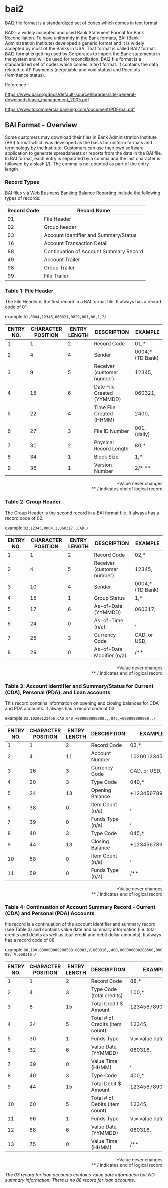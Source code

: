 # bai2
BAI2 file format is a standardized set of codes which comes in text format

BAI2- a widely accepted and used Bank Statement Format for Bank Reconciliation. To have uniformity in the Bank formats, BAI (Bank Administration Institute) developed a generic format and it is widely accepted by most of the Banks in USA. That format is called BAI2 format. BAI2 format is getting used by Corporates to import the Bank statements in the system and will be used for reconciliation. BAI2 file format is a standardized set of codes which comes in text format. It contains the data related to AP Payments (negotiable and void status) and Receipts (remittance status).

Reference 

https://www.bai.org/docs/default-source/libraries/site-general-downloads/cash_management_2005.pdf

https://www.tdcommercialbanking.com/document/PDF/bai.pdf


## BAI Format - Overview
Some customers may download their files in Bank Administration Institute (BAI) format which was developed as the basis for uniform formats and terminology by the Institute. Customers can use their own software application to generate spreadsheets or reports from the data in the BAI file. In BAI format, each entry is separated by a comma and the last character is followed by a slash (/). The comma is not counted as part of the entry length

### Record Types
BAI files via Web Business Banking Balance Reporting include the following types of records: 

| Record Code | Record Name |
| ----------- | ----------- | 
| 01 | File Header |
| 02 | Group header | 
| 03 | Account Identifier and Summary/Status |
| 16 | Account Transaction Detail |
| 88 | Continuation of Account Summary Record |
| 49 | Account Trailer |
| 98 | Group Trailer |
| 99 | File Trailer |


### Table 1: File Header
The File Header is the first record in a BAI format file. It always has a record code of 01 

example:```01,0004,12345,060321,0829,001,80,1,2/```

| ENTRY NO. | CHARACTER POSITION | ENTRY LENGTH | DESCRIPTION | EXAMPLE |
| ---- | ---- | ---- | ------------- | ---- |
| 1 | 1 | 2 | Record Code | 01,* | 
| 2 | 4 | 4 | Sender | 0004,* (TD Bank)| 
| 3 | 9 | 5 | Receiver (customer number) | 12345, |
| 4 | 15 | 6 | Date File Created <br>(YYMMDD) | 060321, |
| 5 | 22 | 4 | Time File Created (HHMM) | 2400, |
| 6 | 27 | 3 | File ID Number | 001, (daily) |
| 7 | 31 | 2 | Physical Record Length | 80,* |
| 8 | 34 | 1 | Block Size | 1,* |
| 9 | 36 | 1 | Version Number | 2/* ** | 
<div style="text-align: right">
*Value never changes <br>
** / indicates end of logical record
</div>

### Table 2: Group Header
The Group Header is the second record in a BAI format file. It always has a record code of 02.

example:```02,12345,0004,1,060317,,CAD,/``` 

| ENTRY NO. | CHARACTER POSITION | ENTRY LENGTH | DESCRIPTION | EXAMPLE |
| --- | --- | --- | -----| ----- |
| 1 | 1 | 2 | Record Code | 02,* |
| 2 | 4 | 5 | Receiver (customer number) | 12345, |
| 3 | 10 | 4 | Sender | 0004,* (TD Bank) |
| 4 | 15 | 1 | Group Status | 1,* |
| 5 | 17 | 6 | As-of-Date (YYMMDD) | 060317, |
| 6 | 24 | 0 | As-of-Time (n/a) | , |
| 7 | 25 | 3 | Currency Code | CAD, or USD, |
| 8 | 29 | 0 | As-of-Date Modifier (n/a) | /** | 
<div style="text-align: right">
*Value never changes <br>
** / indicates end of logical record
</div>


### Table 3: Account Identifier and Summary/Status for Current (CDA), Personal (PDA), and Loan accounts 
This record contains information on opening and closing balances for CDA and PDA accounts. It always
has a record code of 03. 

example:```03,10200123456,CAD,040,+000000000000,,,045,+000000000000,,/```

| ENTRY NO. | CHARACTER POSITION | ENTRY LENGTH | DESCRIPTION | EXAMPLE |
| --- | --- | --- | ---------- | ----------| 
| 1 | 1 | 2 | Record Code | 03,* |
| 2 | 4 | 11 | Account Number | 10200123456, | 
| 3 | 16 | 3 | Currency Code | CAD, or USD, |
| 4 | 20 | 3 | Type Code | 040,* |
| 5 | 24 | 13 | Opening Balance | +123456789012, |
| 6 | 38 | 0 | Item Count (n/a) | , |
| 7 | 39 | 0 | Funds Type (n/a) | , |
| 8 | 40 | 3 | Type Code | 045,* |
| 9 | 44 | 13 | Closing Balance | +123456789012, |
| 10 | 58 | 0 | Item Count (n/a) | , |
| 11 | 59 | 0 | Funds Type (n/a) | /** | 
<div style="text-align: right">
*Value never changes <br>
** / indicates end of logical record
</div>

### Table 4: Continuation of Account Summary Record - Current (CDA) and Personal (PDA) Accounts
his record is a continuation of the account identifier and summary record (see Table 3) and contains value date and summary information (i.e. total credits and debits as well as total credit and debit dollar amounts). It always has a record code of 88. 

example:```88,100,000000000208500,00003,V,060316,,400,000000000208500,00008,
V,060316,/```

| ENTRY NO. | CHARACTER POSITION | ENTRY LENGTH | DESCRIPTION | EXAMPLE |
| --- | --- | --- | ---------- | ----------| 
| 1 | 1 | 2 | Record Code | 88,* |
| 2 | 4 | 3 | Type Code (total credits) | 100,* |
| 3 | 8 | 15 | Total Credit $ Amount | 123456789012345, |
| 4 | 24 | 5 | Total # of Credits (item count) | 12345, |
| 5 | 30 | 1 | Funds Type | V,= value dated |
| 6 | 32 | 6 | Value Date (YYMMDD) | 060316, |
| 7 | 39 | 0 | Value Time (HHMM) | , |
| 8 | 40 | 3 | Type Code | 400,* |
| 9 | 44 | 15 | Total Debit $ Amount | 123456789012345, | 
| 10 | 60 | 5 | Total # of Debits (item count) | 12345, | 
| 11 | 66 | 1 | Funds Type | V,= value dated |
| 12 | 68 | 6 | Value Date (YYMMDD) | 060316, |
| 13 | 75 | 0 | Value Time (HHMM) | /** |
<div style="text-align: right">
*Value never changes <br>
** / indicates end of logical record
</div>

_The 03 record for loan accounts contains value date information but NO summary information. There is no
88 record for loan accounts._

